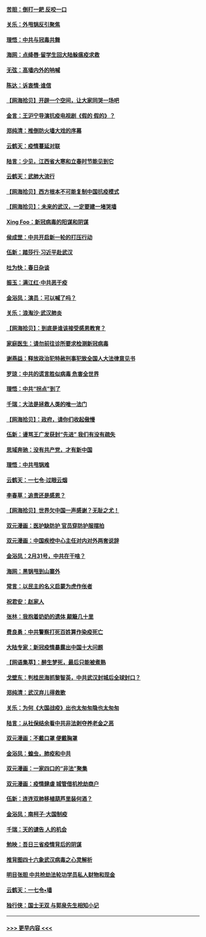 #### [苦胆：倒打一耙 反咬一口](../pages/nsc993/n11944542.md?t=03162131) 
#### [关乐：外甩锅反引聚焦](../pages/nsc993/n11944211.md?t=03162131) 
#### [理悟：中共与冠毒共舞](../pages/nsc993/n11944197.md?t=03162131) 
#### [海网：点绛唇‧留学生回大陆躲瘟疫求救](../pages/nsc993/n11944043.md?t=03162131) 
#### [无弦：高墙内外的呐喊](../pages/nsc993/n11943684.md?t=03162131) 
#### [陈达：诉衷情·谁信](../pages/nsc993/n11942899.md?t=03162131) 
#### [【网海拾贝】开辟一个空间，让大家同哭一场吧](../pages/nsc993/n11942165.md?t=03162131) 
#### [金言：王沪宁导演抗疫电视剧《假的 假的》？](../pages/nsc993/n11941510.md?t=03162131) 
#### [郑纯清：推倒防火墙大戏的序幕](../pages/nsc993/n11940838.md?t=03162131) 
#### [云鹤天：疫情蔓延对联](../pages/nsc993/n11940579.md?t=03162131) 
#### [陆言：少见，江西省大寒和立春时节能见到它](../pages/nsc993/n11939983.md?t=03162131) 
#### [云鹤天：武肺大流行](../pages/nsc993/n11939902.md?t=03162131) 
#### [【网海拾贝】西方根本不可能复制中国抗疫模式](../pages/nsc993/n11939725.md?t=03162131) 
#### [【网海拾贝】：未来的武汉，一定要建一堵哭墙](../pages/nsc993/n11938684.md?t=03162131) 
#### [Xing Foo：新冠病毒的阳谋和阴谋](../pages/nsc993/n11936086.md?t=03162131) 
#### [侯成罡：中共开启新一轮的打压行动](../pages/nsc993/n11935730.md?t=03162131) 
#### [伍新：踏莎行‧习近平赴武汉](../pages/nsc993/n11935157.md?t=03162131) 
#### [吐为快：春日杂谈](../pages/nsc993/n11934776.md?t=03162131) 
#### [振玉：满江红‧中共恶于疫](../pages/nsc993/n11934647.md?t=03162131) 
#### [金浴凤：演员：可以喊了吗？](../pages/nsc993/n11934602.md?t=03162131) 
#### [关乐：浪淘沙·武汉肺炎](../pages/nsc993/n11931792.md?t=03162131) 
#### [【网海拾贝】：到底是谁该接受感恩教育？](../pages/nsc993/n11931552.md?t=03162131) 
#### [家庭医生：请勿前往诊所要求检测新冠病毒](../pages/nsc993/n11929190.md?t=03162131) 
#### [谢燕益：释放政治犯特赦刑事犯致全国人大法律意见书](../pages/nsc993/n11928978.md?t=03162131) 
#### [罗琼：中共的谎言胜似病毒 危害全世界](../pages/nsc993/n11922636.md?t=03162131) 
#### [理悟：中共“拐点”到了](../pages/nsc993/n11928496.md?t=03162131) 
#### [千瑞：大法是拯救人类的唯一法门](../pages/nsc993/n11927637.md?t=03162131) 
#### [【网海拾贝】：政府，请你们收起傲慢](../pages/nsc993/n11926932.md?t=03162131) 
#### [伍新：谩骂王广发获封“先进” 我们有没有疏失](../pages/nsc993/n11926101.md?t=03162131) 
#### [思域奔驰：没有共产党，才有新中国](../pages/nsc993/n11926058.md?t=03162131) 
#### [理悟：中共甩锅难](../pages/nsc993/n11925355.md?t=03162131) 
#### [云鹤天：一七令·过眼云烟](../pages/nsc993/n11925284.md?t=03162131) 
#### [李春草：追责还是感恩？](../pages/nsc993/n11925274.md?t=03162131) 
#### [【网海拾贝】世界欠中国一声感谢？无耻之尤！](../pages/nsc993/n11925239.md?t=03162131) 
#### [双元漫画：医护缺防护 官员穿防护服摆拍](../pages/nsc993/n11923899.md?t=03162131) 
#### [双元漫画：中国疾控中心主任对内对外两套说辞](../pages/nsc993/n11921994.md?t=03162131) 
#### [金浴凤：2月31号，中共在干啥？](../pages/nsc993/n11922706.md?t=03162131) 
#### [海网：黑锅甩到山寨外](../pages/nsc993/n11922688.md?t=03162131) 
#### [常言：以民主的名义启蒙为虎作伥者](../pages/nsc993/n11922217.md?t=03162131) 
#### [祝君安：赵家人](../pages/nsc993/n11922209.md?t=03162131) 
#### [张林：我抱着奶奶的遗体 颠簸几十里](../pages/nsc993/n11920945.md?t=03162131) 
#### [费良勇：中共警察打死百姓算作染疫死亡](../pages/nsc993/n11919264.md?t=03162131) 
#### [大陆专家：新冠疫情暴露出中国十大问题](../pages/nsc993/n11919187.md?t=03162131) 
#### [【网语集萃】：醉生梦死，最后只能被煮熟](../pages/nsc993/n11918994.md?t=03162131) 
#### [戈壁东：判桂民海抓黎智英，中共武汉封城后全球封口？](../pages/nsc993/n11917982.md?t=03162131) 
#### [郑纯清：武汉弃儿得救歌](../pages/nsc993/n11917881.md?t=03162131) 
#### [关乐：为何《大国战疫》出也太匆匆隐也太匆匆](../pages/nsc993/n11917792.md?t=03162131) 
#### [陆言：从社保结余看中共非法剥夺养老金之恶](../pages/nsc993/n11917084.md?t=03162131) 
#### [双元漫画：不戴口罩 便戴胸罩](../pages/nsc993/n11916447.md?t=03162131) 
#### [金浴凤：蝗虫，肺疫和中共](../pages/nsc993/n11916904.md?t=03162131) 
#### [双元漫画：一家四口的“非法”聚集](../pages/nsc993/n11916378.md?t=03162131) 
#### [双元漫画：疫情肆虐 城管借机抢劫商户](../pages/nsc993/n11916310.md?t=03162131) 
#### [伍新：连连双肺移植葫芦里装何酒？](../pages/nsc993/n11913667.md?t=03162131) 
#### [金浴凤：南柯子·大国制疫](../pages/nsc993/n11913657.md?t=03162131) 
#### [千瑞：天的谴告  人的机会](../pages/nsc993/n11913309.md?t=03162131) 
#### [勉映：吾日三省疫情背后的阴谋](../pages/nsc993/n11913079.md?t=03162131) 
#### [推背图四十六象武汉病毒之心灵解析](../pages/nsc993/n11911761.md?t=03162131) 
#### [明目张胆 中共抢劫法轮功学员私人财物和现金](../pages/nsc993/n11910262.md?t=03162131) 
#### [云鹤天：一七令▪墙](../pages/nsc993/n11910627.md?t=03162131) 
#### [独行侠：国士无双 与郭泉先生相知小记](../pages/nsc993/n11910613.md?t=03162131) 

----
#### [ >>> 更早内容 <<< ](../indexes/nsc993-earlier.md)
